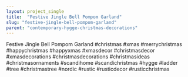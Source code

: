 ```yaml
---
layout: project_single
title:  "Festive Jingle Bell Pompom Garland"
slug: "festive-jingle-bell-pompom-garland"
parent: "contemporary-hygge-christmas-decorations"
---
```

Festive Jingle Bell Pompom Garland    #christmas #xmas #merrychristmas #happychristmas #happyxmas #xmasdecor #christmasdecor #xmasdecorations #christmasdecorations #christmasideas #christmasornaments #scandihome #scandichristmas #hygge #ladder #tree #christmastree #nordic #rustic #rusticdecor #rusticchristmas